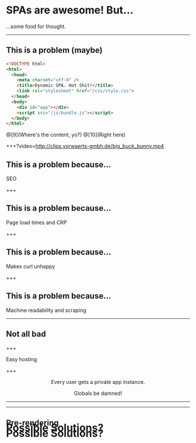 # SPAs are awesome! But...

<span class="fragment">...some food for thought.</span>

<!-- 
<div style="position: relative">
<p style="position: absolute" class="fragment current-visible">persistent text<p>
<p style="position: absolute" class="fragment current-visible minimized-header">persistent text<p>
</div>
-->

---

## This is a problem (maybe)

```html
<!DOCTYPE html>
<html>
  <head>
    <meta charset="utf-8" />
    <title>Dynamic SPA. Hot Shit!</title>
    <link rel="stylesheet" href="/css/style.css">
  </head>
  <body>
    <div id="app"></div>
    <script src="/js/bundle.js"></script>
  </body>
</html>
```

@[9](Where's the content, yo?) 
@[10](Right here)

+++?video=http://clips.vorwaerts-gmbh.de/big_buck_bunny.mp4
<!-- .slide: id="slide2def" data-transition="concave" data-background="#A7C66B" -->

## This is a problem because...

SEO

+++

## This is a problem because...

Page load times and CRP

+++

## This is a problem because...

Makes curl unhappy

+++

## This is a problem because...

Machine readability and scraping

---

## Not all bad

+++

Easy hosting

+++


<div style="text-align: center">
<p>Every user gets a private app instance.</p>
<p>Globals be damned!</p>
</div>

---

<h1 style="position:fixed">Possible Solutions?</h1>

---

<h1 style="position:fixed">Possible Solutions?</h1>

## Pre-rendering